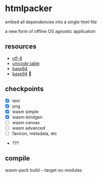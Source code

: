 # htmlpacker
embed all dependencies into a single html file

a new form of offline OS agnostic application

## resources
- [utf-8](https://en.wikipedia.org/wiki/UTF-8)
- [unicode table](https://www.utf8-chartable.de/)
- [base64](https://en.wikipedia.org/wiki/Base64)
- [base94](https://gist.github.com/iso2022jp/4054241) 👀

## checkpoints
- [x] text
- [x] png
- [x] wasm simple
- [x] wasm-bindgen
- [ ] wasm canvas
- [ ] wasm advanced
- [ ] favicon, metadata, etc 
- ???

## compile
wasm-pack build --target no-modules


